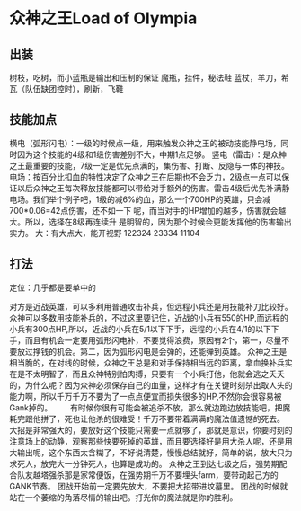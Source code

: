# 众神之王Load of Olympia

## 出装
树枝，吃树，而小蓝瓶是输出和压制的保证
魔瓶，挂件，秘法鞋
蓝杖，羊刀，希瓦（队伍缺团控时），刷新，飞鞋

## 技能加点
横电（弧形闪电）：一级的时候点一级，用来触发众神之王的被动技能静电场，同时因为这个技能的4级和1级伤害差别不大，中期1点足够。
竖电（雷击）：是众神之王最重要的技能，7级一定是优先点满的，集伤害、打断、反隐与一体的神技。
电场：按百分比扣血的特性决定了众神之王在后期也不会乏力，2级点一点可以保证以后众神之王每次释放技能都可以带给对手额外的伤害。雷击4级后优先补满静电场。我们举个例子吧，1级的减6%的血，那么一个700HP的英雄，只会减700*0.06=42点伤害，还不如一下 呢，而当对手的HP增加的越多，伤害就会越大。所以，选择在8级再连续升 是明智的，因为那个时候会更能发挥他的伤害输出实力。
大：有大点大，能开视野
122324 23334 11104

## 打法
定位：几乎都是要单中的

对方是近战英雄，可以多利用普通攻击补兵，但远程小兵还是用技能补刀比较好。众神可以多数用技能补兵的，不过这里要记住，近战的小兵有550的HP,而远程的小兵有300点HP,所以，近战的小兵在5/1以下下手，远程的小兵在4/1的以下下手，而且有机会一定要用弧形闪电补，不要觉得浪费，原因有2个，第一，尽量不要放过挣钱的机会。第二，因为弧形闪电是会弹的，还能弹到英雄。
众神之王是相当脆的，在对线的时候，众神之王总是和对手保持相当远的距离，拿血换补兵实在是不太明智了，而且众神特别怕肉搏，只要有一个小兵打他，他就会逃之夭夭的，为什么呢？因为众神必须保存自己的血量，这样才有在关键时刻杀出取人头的能力啊，所以千万千万不要为了一点点便宜而损失很多的HP,不然你会很容易被Gank掉的。
　　有时候你很有可能会被追杀不放，那么就边跑边放技能吧，把魔耗完跟他拼了，死也让他杀的很难受！千万不要带着满满的魔法值遗憾的死去。
大招是非常强大的，要放好这个技能只需要一点就够了，那就是意识，你要时刻的注意场上的动静，观察那些快要死掉的英雄，而且要选择好是用大杀人呢，还是用大输出呢，这个东西太含糊了，不好说清楚，慢慢总结就好，简单的说，放大只为求死人，放完大一分钟死人，也算是成功的。
众神之王到达七级之后，强势期配合队友越塔强杀那是家常便饭，在强势期千万不要埋头farm，要带动起己方的GANK节奏。
团战开始前一定要先放大，不要把大招带进坟墓里。
团战的时候就站在一个萎缩的角落尽情的输出吧。打光你的魔法就是你的胜利。
